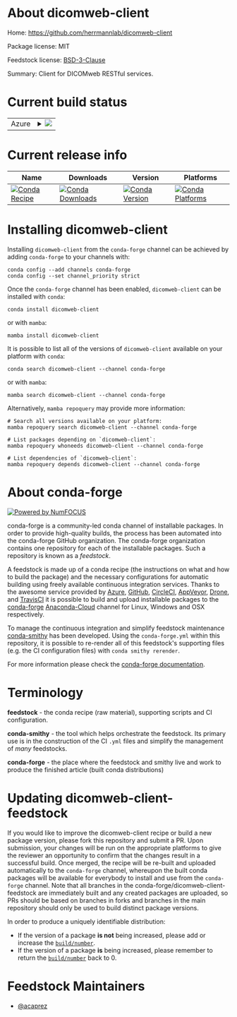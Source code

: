 About dicomweb-client
=====================

Home: https://github.com/herrmannlab/dicomweb-client

Package license: MIT

Feedstock license: [BSD-3-Clause](https://github.com/conda-forge/dicomweb-client-feedstock/blob/main/LICENSE.txt)

Summary: Client for DICOMweb RESTful services.

Current build status
====================


<table>
    
  <tr>
    <td>Azure</td>
    <td>
      <details>
        <summary>
          <a href="https://dev.azure.com/conda-forge/feedstock-builds/_build/latest?definitionId=16702&branchName=main">
            <img src="https://dev.azure.com/conda-forge/feedstock-builds/_apis/build/status/dicomweb-client-feedstock?branchName=main">
          </a>
        </summary>
        <table>
          <thead><tr><th>Variant</th><th>Status</th></tr></thead>
          <tbody><tr>
              <td>linux_64_python3.10.____cpython</td>
              <td>
                <a href="https://dev.azure.com/conda-forge/feedstock-builds/_build/latest?definitionId=16702&branchName=main">
                  <img src="https://dev.azure.com/conda-forge/feedstock-builds/_apis/build/status/dicomweb-client-feedstock?branchName=main&jobName=linux&configuration=linux_64_python3.10.____cpython" alt="variant">
                </a>
              </td>
            </tr><tr>
              <td>linux_64_python3.7.____cpython</td>
              <td>
                <a href="https://dev.azure.com/conda-forge/feedstock-builds/_build/latest?definitionId=16702&branchName=main">
                  <img src="https://dev.azure.com/conda-forge/feedstock-builds/_apis/build/status/dicomweb-client-feedstock?branchName=main&jobName=linux&configuration=linux_64_python3.7.____cpython" alt="variant">
                </a>
              </td>
            </tr><tr>
              <td>linux_64_python3.8.____cpython</td>
              <td>
                <a href="https://dev.azure.com/conda-forge/feedstock-builds/_build/latest?definitionId=16702&branchName=main">
                  <img src="https://dev.azure.com/conda-forge/feedstock-builds/_apis/build/status/dicomweb-client-feedstock?branchName=main&jobName=linux&configuration=linux_64_python3.8.____cpython" alt="variant">
                </a>
              </td>
            </tr><tr>
              <td>linux_64_python3.9.____cpython</td>
              <td>
                <a href="https://dev.azure.com/conda-forge/feedstock-builds/_build/latest?definitionId=16702&branchName=main">
                  <img src="https://dev.azure.com/conda-forge/feedstock-builds/_apis/build/status/dicomweb-client-feedstock?branchName=main&jobName=linux&configuration=linux_64_python3.9.____cpython" alt="variant">
                </a>
              </td>
            </tr><tr>
              <td>osx_64_python3.10.____cpython</td>
              <td>
                <a href="https://dev.azure.com/conda-forge/feedstock-builds/_build/latest?definitionId=16702&branchName=main">
                  <img src="https://dev.azure.com/conda-forge/feedstock-builds/_apis/build/status/dicomweb-client-feedstock?branchName=main&jobName=osx&configuration=osx_64_python3.10.____cpython" alt="variant">
                </a>
              </td>
            </tr><tr>
              <td>osx_64_python3.7.____cpython</td>
              <td>
                <a href="https://dev.azure.com/conda-forge/feedstock-builds/_build/latest?definitionId=16702&branchName=main">
                  <img src="https://dev.azure.com/conda-forge/feedstock-builds/_apis/build/status/dicomweb-client-feedstock?branchName=main&jobName=osx&configuration=osx_64_python3.7.____cpython" alt="variant">
                </a>
              </td>
            </tr><tr>
              <td>osx_64_python3.8.____cpython</td>
              <td>
                <a href="https://dev.azure.com/conda-forge/feedstock-builds/_build/latest?definitionId=16702&branchName=main">
                  <img src="https://dev.azure.com/conda-forge/feedstock-builds/_apis/build/status/dicomweb-client-feedstock?branchName=main&jobName=osx&configuration=osx_64_python3.8.____cpython" alt="variant">
                </a>
              </td>
            </tr><tr>
              <td>osx_64_python3.9.____cpython</td>
              <td>
                <a href="https://dev.azure.com/conda-forge/feedstock-builds/_build/latest?definitionId=16702&branchName=main">
                  <img src="https://dev.azure.com/conda-forge/feedstock-builds/_apis/build/status/dicomweb-client-feedstock?branchName=main&jobName=osx&configuration=osx_64_python3.9.____cpython" alt="variant">
                </a>
              </td>
            </tr><tr>
              <td>win_64_python3.10.____cpython</td>
              <td>
                <a href="https://dev.azure.com/conda-forge/feedstock-builds/_build/latest?definitionId=16702&branchName=main">
                  <img src="https://dev.azure.com/conda-forge/feedstock-builds/_apis/build/status/dicomweb-client-feedstock?branchName=main&jobName=win&configuration=win_64_python3.10.____cpython" alt="variant">
                </a>
              </td>
            </tr><tr>
              <td>win_64_python3.7.____cpython</td>
              <td>
                <a href="https://dev.azure.com/conda-forge/feedstock-builds/_build/latest?definitionId=16702&branchName=main">
                  <img src="https://dev.azure.com/conda-forge/feedstock-builds/_apis/build/status/dicomweb-client-feedstock?branchName=main&jobName=win&configuration=win_64_python3.7.____cpython" alt="variant">
                </a>
              </td>
            </tr><tr>
              <td>win_64_python3.8.____cpython</td>
              <td>
                <a href="https://dev.azure.com/conda-forge/feedstock-builds/_build/latest?definitionId=16702&branchName=main">
                  <img src="https://dev.azure.com/conda-forge/feedstock-builds/_apis/build/status/dicomweb-client-feedstock?branchName=main&jobName=win&configuration=win_64_python3.8.____cpython" alt="variant">
                </a>
              </td>
            </tr><tr>
              <td>win_64_python3.9.____cpython</td>
              <td>
                <a href="https://dev.azure.com/conda-forge/feedstock-builds/_build/latest?definitionId=16702&branchName=main">
                  <img src="https://dev.azure.com/conda-forge/feedstock-builds/_apis/build/status/dicomweb-client-feedstock?branchName=main&jobName=win&configuration=win_64_python3.9.____cpython" alt="variant">
                </a>
              </td>
            </tr>
          </tbody>
        </table>
      </details>
    </td>
  </tr>
</table>

Current release info
====================

| Name | Downloads | Version | Platforms |
| --- | --- | --- | --- |
| [![Conda Recipe](https://img.shields.io/badge/recipe-dicomweb--client-green.svg)](https://anaconda.org/conda-forge/dicomweb-client) | [![Conda Downloads](https://img.shields.io/conda/dn/conda-forge/dicomweb-client.svg)](https://anaconda.org/conda-forge/dicomweb-client) | [![Conda Version](https://img.shields.io/conda/vn/conda-forge/dicomweb-client.svg)](https://anaconda.org/conda-forge/dicomweb-client) | [![Conda Platforms](https://img.shields.io/conda/pn/conda-forge/dicomweb-client.svg)](https://anaconda.org/conda-forge/dicomweb-client) |

Installing dicomweb-client
==========================

Installing `dicomweb-client` from the `conda-forge` channel can be achieved by adding `conda-forge` to your channels with:

```
conda config --add channels conda-forge
conda config --set channel_priority strict
```

Once the `conda-forge` channel has been enabled, `dicomweb-client` can be installed with `conda`:

```
conda install dicomweb-client
```

or with `mamba`:

```
mamba install dicomweb-client
```

It is possible to list all of the versions of `dicomweb-client` available on your platform with `conda`:

```
conda search dicomweb-client --channel conda-forge
```

or with `mamba`:

```
mamba search dicomweb-client --channel conda-forge
```

Alternatively, `mamba repoquery` may provide more information:

```
# Search all versions available on your platform:
mamba repoquery search dicomweb-client --channel conda-forge

# List packages depending on `dicomweb-client`:
mamba repoquery whoneeds dicomweb-client --channel conda-forge

# List dependencies of `dicomweb-client`:
mamba repoquery depends dicomweb-client --channel conda-forge
```


About conda-forge
=================

[![Powered by
NumFOCUS](https://img.shields.io/badge/powered%20by-NumFOCUS-orange.svg?style=flat&colorA=E1523D&colorB=007D8A)](https://numfocus.org)

conda-forge is a community-led conda channel of installable packages.
In order to provide high-quality builds, the process has been automated into the
conda-forge GitHub organization. The conda-forge organization contains one repository
for each of the installable packages. Such a repository is known as a *feedstock*.

A feedstock is made up of a conda recipe (the instructions on what and how to build
the package) and the necessary configurations for automatic building using freely
available continuous integration services. Thanks to the awesome service provided by
[Azure](https://azure.microsoft.com/en-us/services/devops/), [GitHub](https://github.com/),
[CircleCI](https://circleci.com/), [AppVeyor](https://www.appveyor.com/),
[Drone](https://cloud.drone.io/welcome), and [TravisCI](https://travis-ci.com/)
it is possible to build and upload installable packages to the
[conda-forge](https://anaconda.org/conda-forge) [Anaconda-Cloud](https://anaconda.org/)
channel for Linux, Windows and OSX respectively.

To manage the continuous integration and simplify feedstock maintenance
[conda-smithy](https://github.com/conda-forge/conda-smithy) has been developed.
Using the ``conda-forge.yml`` within this repository, it is possible to re-render all of
this feedstock's supporting files (e.g. the CI configuration files) with ``conda smithy rerender``.

For more information please check the [conda-forge documentation](https://conda-forge.org/docs/).

Terminology
===========

**feedstock** - the conda recipe (raw material), supporting scripts and CI configuration.

**conda-smithy** - the tool which helps orchestrate the feedstock.
                   Its primary use is in the construction of the CI ``.yml`` files
                   and simplify the management of *many* feedstocks.

**conda-forge** - the place where the feedstock and smithy live and work to
                  produce the finished article (built conda distributions)


Updating dicomweb-client-feedstock
==================================

If you would like to improve the dicomweb-client recipe or build a new
package version, please fork this repository and submit a PR. Upon submission,
your changes will be run on the appropriate platforms to give the reviewer an
opportunity to confirm that the changes result in a successful build. Once
merged, the recipe will be re-built and uploaded automatically to the
`conda-forge` channel, whereupon the built conda packages will be available for
everybody to install and use from the `conda-forge` channel.
Note that all branches in the conda-forge/dicomweb-client-feedstock are
immediately built and any created packages are uploaded, so PRs should be based
on branches in forks and branches in the main repository should only be used to
build distinct package versions.

In order to produce a uniquely identifiable distribution:
 * If the version of a package **is not** being increased, please add or increase
   the [``build/number``](https://docs.conda.io/projects/conda-build/en/latest/resources/define-metadata.html#build-number-and-string).
 * If the version of a package **is** being increased, please remember to return
   the [``build/number``](https://docs.conda.io/projects/conda-build/en/latest/resources/define-metadata.html#build-number-and-string)
   back to 0.

Feedstock Maintainers
=====================

* [@acaprez](https://github.com/acaprez/)

